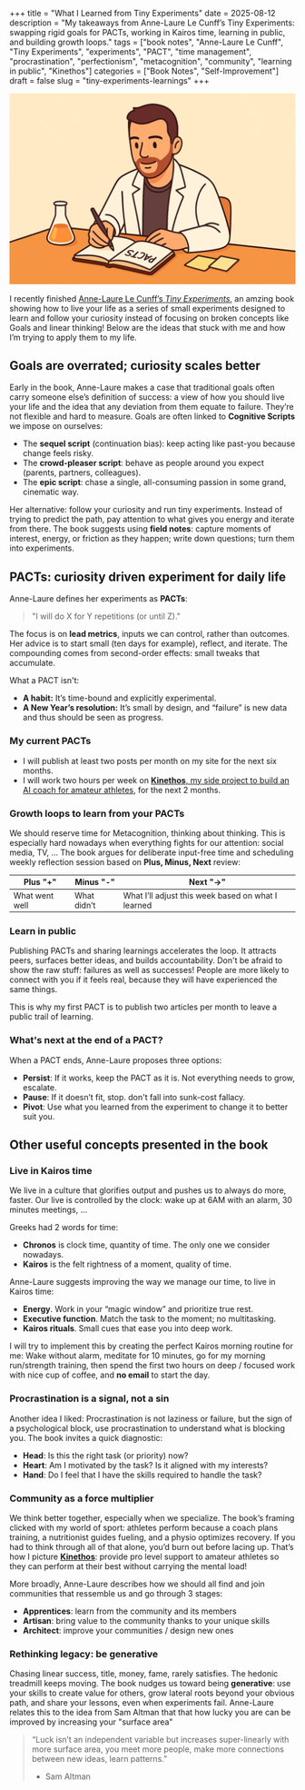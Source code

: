 +++
title = "What I Learned from Tiny Experiments"
date = 2025-08-12
description = "My takeaways from Anne-Laure Le Cunff’s Tiny Experiments: swapping rigid goals for PACTs, working in Kairos time, learning in public, and building growth loops."
tags = ["book notes", "Anne-Laure Le Cunff", "Tiny Experiments", "experiments", "PACT", "time management", "procrastination", "perfectionism", "metacognition", "community", "learning in public", "Kinethos"]
categories = ["Book Notes", "Self-Improvement"]
draft = false
slug = "tiny-experiments-learnings"
+++

![Cartoon of me in a lab coat writing in an open ‘PACTs’ notebook at a cozy desk, with a beaker and sticky notes—tiny experiments vibe](tiny_experiments_gboulang.png)

I recently finished [Anne-Laure Le Cunff’s *Tiny Experiments*](https://nesslabs.com/book), an amzing book showing how to live your life as a series of small experiments designed to learn and follow your curiosity instead of focusing on broken concepts like Goals and linear thinking! Below are the ideas that stuck with me and how I’m trying to apply them to my life.

## Goals are overrated; curiosity scales better

Early in the book, Anne-Laure makes a case that traditional goals often carry someone else’s definition of success: a view of how you should live your life and the idea that any deviation from them equate to failure. They’re not flexible and hard to measure. Goals are often linked to **Cognitive Scripts** we impose on ourselves:
- The **sequel script** (continuation bias): keep acting like past-you because change feels risky.
- The **crowd-pleaser script**: behave as people around you expect (parents, partners, colleagues).
- The **epic script**: chase a single, all-consuming passion in some grand, cinematic way.

Her alternative: follow your curiosity and run tiny experiments. Instead of trying to predict the path, pay attention to what gives you energy and iterate from there. The book suggests using **field notes**: capture moments of interest, energy, or friction as they happen; write down questions; turn them into experiments.

## PACTs: curiosity driven experiment for daily life

Anne-Laure defines her experiments as **PACTs**:

> "I will do X for Y repetitions (or until Z)."

The focus is on **lead metrics**, inputs we can control, rather than outcomes. Her advice is to start small (ten days for example), reflect, and iterate. The compounding comes from second-order effects: small tweaks that accumulate.

What a PACT isn't:
- **A habit:** It’s time-bound and explicitly experimental.
- **A New Year’s resolution:** It’s small by design, and “failure” is new data and thus should be seen as progress.

### My current PACTs

- I will publish at least two posts per month on my site for the next six months.
- I will work two hours per week on [**Kinethos**, my side project to build an AI coach for amateur athletes](https://slowfwd.fr/blog/motivation-coaching-gap-endurance-sport/), for the next 2 months.

### Growth loops to learn from your PACTs

We should reserve time for Metacognition, thinking about thinking. This is especially hard nowadays when everything fights for our attention: social media, TV, ... The book argues for deliberate input-free time and scheduling weekly reflection session based on **Plus, Minus, Next** review:


| Plus "+"       | Minus "-"   | Next "→"                                           |
| -------------- | ----------- | -------------------------------------------------- |
| What went well | What didn’t | What I’ll adjust this week based on what I learned |

### Learn in public

Publishing PACTs and sharing learnings accelerates the loop. It attracts peers, surfaces better ideas, and builds accountability. Don't be afraid to show the raw stuff: failures as well as successes! People are more likely to connect with you if it feels real, because they will have experienced the same things.

This is why my first PACT is to publish two articles per month to leave a public trail of learning.

### What's next at the end of a PACT?

When a PACT ends, Anne-Laure proposes three options:
- **Persist**: If it works, keep the PACT as it is. Not everything needs to grow, escalate.
- **Pause**: If it doesn’t fit, stop. don't fall into sunk-cost fallacy.
- **Pivot**: Use what you learned from the experiment to change it to better suit you.

## Other useful concepts presented in the book
### Live in Kairos time

We live in a culture that glorifies output and pushes us to always do more, faster. Our live is controlled by the clock: wake up at 6AM with an alarm, 30 minutes meetings, ...

Greeks had 2 words for time:
- **Chronos** is clock time, quantity of time. The only one we consider nowadays.
- **Kairos** is the felt rightness of a moment, quality of time.

Anne-Laure suggests improving the way we manage our time, to live in Kairos time: 
- **Energy**. Work in your “magic window” and prioritize true rest.
- **Executive function**. Match the task to the moment; no multitasking.
- **Kairos rituals**. Small cues that ease you into deep work.

I will try to implement this by creating the perfect Kairos morning routine for me: Wake without alarm, meditate for 10 minutes, go for my morning run/strength training, then spend the first two hours on deep / focused work with nice cup of coffee, and **no email** to start the day.

### Procrastination is a signal, not a sin

Another idea I liked: Procrastination is not laziness or failure, but the sign of a psychological block, use procrastination to understand what is blocking you. The book invites a quick diagnostic:
- **Head**: Is this the right task (or priority) now?
- **Heart**: Am I motivated by the task? Is it aligned with my interests?
- **Hand**: Do I feel that I have the skills required to handle the task?

### Community as a force multiplier

We think better together, especially when we specialize. The book’s framing clicked with my world of sport: athletes perform because a coach plans training, a nutritionist guides fueling, and a physio optimizes recovery. If you had to think through all of that alone, you’d burn out before lacing up. That’s how I picture [**Kinethos**](https://slowfwd.fr/blog/motivation-coaching-gap-endurance-sport/): provide pro level support to amateur athletes so they can perform at their best without carrying the mental load! 

More broadly, Anne-Laure describes how we should all find and join communities that ressemble us and go through 3 stages:
- **Apprentices**: learn from the community and its members
- **Artisan**: bring value to the community thanks to your unique skills
- **Architect**: improve your communities / design new ones

### Rethinking legacy: be generative

Chasing linear success, title, money, fame, rarely satisfies. The hedonic treadmill keeps moving. The book nudges us toward being **generative**: use your skills to create value for others, grow lateral roots beyond your obvious path, and share your lessons, even when experiments fail. Anne-Laure relates this to the idea from Sam Altman that that how lucky you are can be improved by increasing your "surface area"

> “Luck isn’t an independent variable but increases super-linearly with more surface area, you meet more people, make more connections between new ideas, learn patterns.”
> - Sam Altman

<script src="https://giscus.app/client.js"
        data-repo="bakouze/slowfwd-discussion"
        data-repo-id="R_kgDOPRd4qw"
        data-category="Announcements"
        data-category-id="DIC_kwDOPRd4q84CtUhX"
        data-mapping="pathname"
        data-strict="0"
        data-reactions-enabled="1"
        data-emit-metadata="0"
        data-input-position="top"
        data-theme="light"
        data-lang="en"
        data-loading="lazy"
        crossorigin="anonymous"
        async>
</script>
